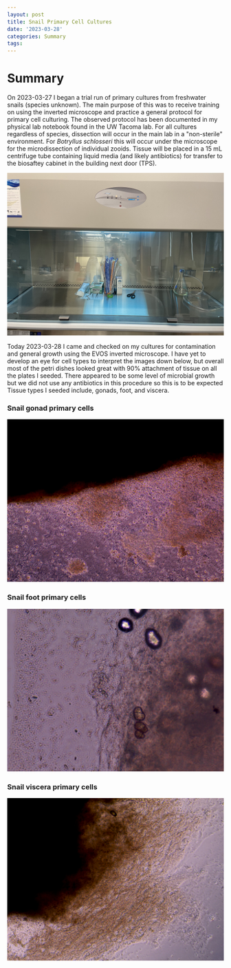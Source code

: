 ```yaml
---
layout: post
title: Snail Primary Cell Cultures
date: '2023-03-28'
categories: Summary
tags: 
---
```


# Summary
On 2023-03-27 I began a trial run of primary cultures from freshwater snails (species unknown). The main purpose of this was to receive training on using the inverted microscope and practice a general protocol for primary cell culturing. The observed protocol has been documented in my physical lab notebook found in the UW Tacoma lab. For all cultures regardless of species, dissection will occur in the main lab in a "non-sterile" environment. For *Botryllus schlosseri* this will occur under the microscope for the microdissection of individual zooids. Tissue will be placed in a 15 mL centrifuge tube containing liquid media (and likely antibiotics) for transfer to the biosaftey cabinet in the building next door (TPS).

![biosaftey cabinet in TPS](https://github.com/valeste/valeste.github.io/blob/master/assets/img/snail%20img%20270323/biosafety.jpg?raw=true)

Today 2023-03-28 I came and checked on my cultures for contamination and general growth using the EVOS inverted microscope. I have yet to develop an eye for cell types to interpret the images down below, but overall most of the petri dishes looked great with 90% attachment of tissue on all the plates I seeded. There appeared to be some level of microbial growth but we did not use any antibiotics in this procedure so this is to be expected Tissue types I seeded include, gonads, foot, and viscera.

### Snail gonad primary cells
![snail gonad](https://github.com/valeste/valeste.github.io/blob/master/assets/img/snail%20img%20270323/gonad_1_270323i_snail2643.jpg?raw=true)

### Snail foot primary cells
![snail foot](https://github.com/valeste/valeste.github.io/blob/master/assets/img/snail%20img%20270323/foot_1_270323i_snail2635.jpg?raw=true)

### Snail viscera primary cells
![snail viscera](https://github.com/valeste/valeste.github.io/blob/master/assets/img/snail%20img%20270323/visc_2_270323i_snail2664.jpg?raw=true)